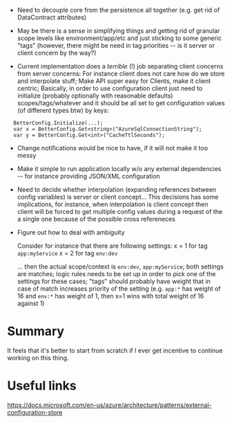 ﻿* Need to decouple core from the persistence all together (e.g. get rid of DataContract attributes)

* May be there is a sense in simplifying things and getting rid of granular scope levels like environment/app/etc and just sticking to some generic "tags" (however, there might be need in tag priorities -- is it server or client concern by the way?)

* Current implementation does a *terrible* (!) job separating client concerns from server concerns: For instance client does not care how do we store and interpolate stuff; Make API super easy for Clients, make it client centric;
  Basically, in order to use configuration client just need to initialize (probably optionally with reasonable defaults) scopes/tags/whatever and it should be all set to get configuration values (of different types btw) by keys:

```CSharp
  BetterConfig.Initialize(...);
  var x = BetterConfig.Get<string>("AzureSqlConnectionString");
  var y = BetterConfig.Get<int>("CacheTtlSeconds");
```

* Change notifications would be nice to have, if it will not make it too messy

* Make it simple to run application locally w/o any external dependencies -- for instance providing JSON/XML configuration

* Need to decide whether interpolation (expanding references between config variables) is server or client concept... This decisions has some implications, for instance, when interpolation is client concept then client will be forced to get multiple config values during a request of the a single one because of the possible cross refereneces

* Figure out how to deal with ambiguity

  Consider for instance that there are following settings:
  x = 1 for tag `app:myService`
  x = 2 for tag `env:dev`

  ... then the actual scope/context is `env:dev`, `app:myService`; both settings are matches; logic rules needs to be set up in order to pick one of the settings for these cases; "tags" should probably have weight that in case of match increases priority of the setting (e.g. `app:*` has weight of 16 and `env:*` has weight of 1, then x=1 wins with total weight of 16 against 1) 

# Summary

It feels that it's better to start from scratch if I ever get incentive to continue working on this thing.

# Useful links

https://docs.microsoft.com/en-us/azure/architecture/patterns/external-configuration-store